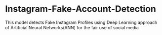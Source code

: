 # Instagram-Fake-Account-Detection
This model detects Fake Instagram Profiles using Deep Learning approach of Artificial Neural Networks(ANN) for the fair use of social media
